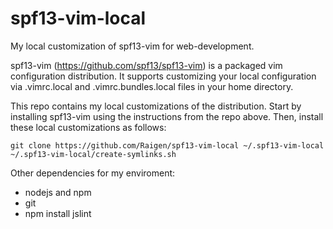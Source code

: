 spf13-vim-local
===============

My local customization of spf13-vim for web-development.

spf13-vim (https://github.com/spf13/spf13-vim) is a packaged vim configuration
distribution.  It supports customizing your local configuration via
.vimrc.local and .vimrc.bundles.local files in your home directory. 

This repo contains my local customizations of the distribution. Start by
installing spf13-vim using the instructions from the repo above. Then, install
these local customizations as follows:

    git clone https://github.com/Raigen/spf13-vim-local ~/.spf13-vim-local
    ~/.spf13-vim-local/create-symlinks.sh

Other dependencies for my enviroment:
* nodejs and npm
* git
* npm install jslint
